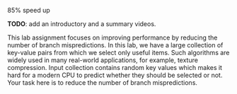 85% speed up

**TODO**: add an introductory and a summary videos.

This lab assignment focuses on improving performance by reducing the number of branch mispredictions. In this lab, we have a large collection of key-value pairs from which we select only useful items. Such algorithms are widely used in many real-world applications, for example, texture compression. Input collection contains random key values which makes it hard for a modern CPU to predict whether they should be selected or not. Your task here is to reduce the number of branch mispredictions.
